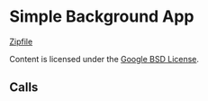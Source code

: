 
Simple Background App
=======



[Zipfile](http://developer.chrome.com/extensions/examples/apps/background-simple.zip)

Content is licensed under the [Google BSD License](http://code.google.com/google_bsd_license.html).

Calls
-----

